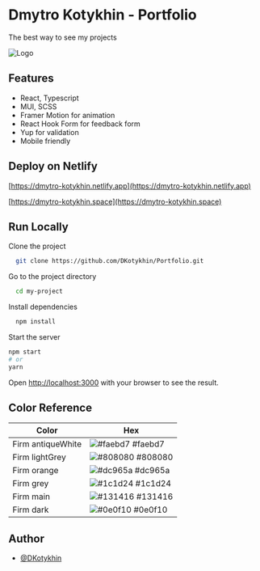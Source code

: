 # Dmytro Kotykhin - Portfolio

The best way to see my projects

![Logo](https://i.ibb.co/0QQN97m/logo512.png)


## Features

- React, Typescript
- MUI, SCSS
- Framer Motion for animation
- React Hook Form for feedback form
- Yup for validation
- Mobile friendly

## Deploy on Netlify

  [https://dmytro-kotykhin.netlify.app](https://dmytro-kotykhin.netlify.app)

  [https://dmytro-kotykhin.space](https://dmytro-kotykhin.space)

## Run Locally

Clone the project

```bash
  git clone https://github.com/DKotykhin/Portfolio.git
```

Go to the project directory

```bash
  cd my-project
```

Install dependencies

```bash
  npm install
```

Start the server

```bash
npm start
# or
yarn
```

Open [http://localhost:3000](http://localhost:3000) with your browser to see the result.



## Color Reference

| Color             | Hex                                                                |
| ----------------- | ------------------------------------------------------------------ |
| Firm antiqueWhite | ![#faebd7](https://via.placeholder.com/10/faebd7?text=+) #faebd7 |
| Firm lightGrey | ![#808080](https://via.placeholder.com/10/808080?text=+) #808080 |
| Firm orange | ![#dc965a](https://via.placeholder.com/10/dc965a?text=+) #dc965a |
| Firm grey | ![#1c1d24](https://via.placeholder.com/10/1c1d24?text=+) #1c1d24 |
| Firm main | ![#131416](https://via.placeholder.com/10/131416?text=+) #131416 |
| Firm dark | ![#0e0f10](https://via.placeholder.com/10/0e0f10?text=+) #0e0f10 |

## Author

- [@DKotykhin](https://github.com/DKotykhin)
